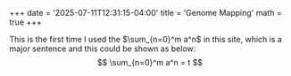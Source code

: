 +++
date = '2025-07-11T12:31:15-04:00'
title = 'Genome Mapping'
math = true
+++

This is the first time I used the $\sum_{n=0}^m a^n$ in this site, which is a major sentence and this could be shown as below:
$$
\sum_{n=0}^m a^n = t
$$
